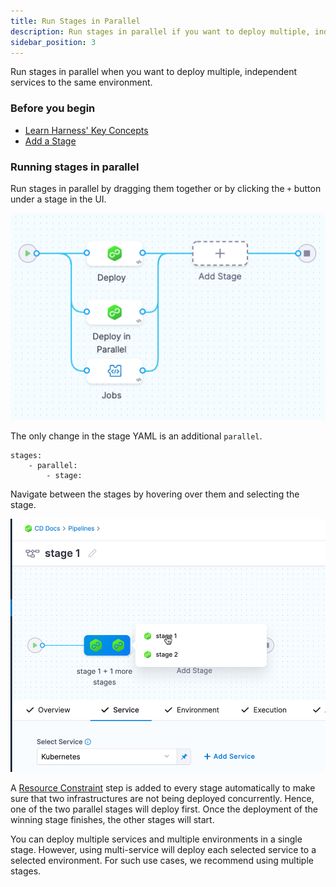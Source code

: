 ```yaml
---
title: Run Stages in Parallel
description: Run stages in parallel if you want to deploy multiple, independent services to the same environment. 
sidebar_position: 3
---
```


Run stages in parallel when you want to deploy multiple, independent services to the same environment. 

### Before you begin

* [Learn Harness' Key Concepts](../../getting-started/learn-harness-key-concepts.md)
* [Add a Stage](add-a-stage.md)

### Running stages in parallel

Run stages in parallel by dragging them together or by clicking the `+` button under a stage in the UI. 

![](./static/add-a-stage-57.png)

The only change in the stage YAML is an additional `parallel`. 

```
stages:
    - parallel:
        - stage: 
```



Navigate between the stages by hovering over them and selecting the stage.

![](./static/run-stages-in-parallel.png)

A [Resource Constraint](../../continuous-delivery/cd-deployments-category/deployment-resource-constraints.md) step is added to every stage automatically to make sure that two infrastructures are not being deployed concurrently. Hence, one of the two parallel stages will deploy first. Once the deployment of the winning stage finishes, the other stages will start.

You can deploy multiple services and multiple environments in a single stage. However, using multi-service will deploy each selected service to a selected environment. For such use cases, we recommend using multiple stages.

